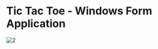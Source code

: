 # Tic Tac Toe - Windows Form Application

![2](https://user-images.githubusercontent.com/25200958/37328070-3263a7a0-26b2-11e8-8fe0-7ff2826fb8e2.jpg)